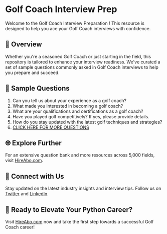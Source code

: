 # Golf Coach Interview Prep

Welcome to the Golf Coach Interview Preparation ! This resource is designed to help you ace your Golf Coach interviews with confidence.

## 🚀 Overview

Whether you're a seasoned Golf Coach or just starting in the field, this repository is tailored to enhance your interview readiness. We've curated a set of sample questions commonly asked in Golf Coach interviews to help you prepare and succeed.

## 📝 Sample Questions

1. Can you tell us about your experience as a golf coach?
2. What made you interested in becoming a golf coach?
3. What are your qualifications and certifications as a golf coach?
4. Have you played golf competitively? If yes, please provide details.
5. How do you stay updated with the latest golf techniques and strategies?
6. [CLICK HERE FOR MORE QUESTIONS](https://hireabo.com/job/15_0_18/Golf%20Coach)

## 🌐 Explore Further

For an extensive question bank and more resources across 5,000 fields, visit [HireAbo.com](https://www.hireabo.com).

## 📱 Connect with Us

Stay updated on the latest industry insights and interview tips. Follow us on [Twitter](https://twitter.com/hireabo) and [LinkedIn](https://www.linkedin.com/in/hire-abo-3609972a8/).

## 🚀 Ready to Elevate Your Python Career?

Visit [HireAbo.com](https://www.hireabo.com) now and take the first step towards a successful Golf Coach career!